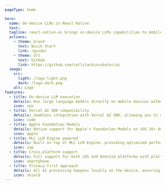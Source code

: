 ```yaml
---
pageType: home

hero:
  name: On-device LLMs in React Native
  text: 
  tagline: react-native-ai brings on-device LLMs capabilities to mobile React Native apps.
  actions:
    - theme: brand
      text: Quick Start
      link: /guide/
    - theme: alt
      text: GitHub
      link: https://github.com/callstackincubator/ai
  image:
    src:
      light: /logo-light.png
      dark: /logo-dark.png
    alt: Logo
features:
  - title: On-device LLM execution
    details: Run large language models directly on mobile devices without requiring cloud infrastructure or internet connectivity.
    icon: cpu
  - title: Vercel AI SDK compatibility
    details: Seamless integration with Vercel AI SDK, allowing you to use familiar functions like streamText and generateText with local models.
    icon: code
  - title: Apple Foundation Models
    details: Native support for Apple's Foundation Models on iOS 26+ devices with Apple Intelligence, providing seamless integration with Apple's on-device AI capabilities.
    icon: apple
  - title: MLC LLM Engine powered
    details: Built on top of MLC LLM Engine, providing optimized performance and efficient model execution on mobile devices.
    icon: zap
  - title: Cross-platform support
    details: Full support for both iOS and Android platforms with platform-specific optimizations and configurations.
    icon: smartphone
  - title: Privacy-first approach
    details: All AI processing happens locally on the device, ensuring user data privacy and eliminating the need for cloud-based AI services.
    icon: shield
---
```

